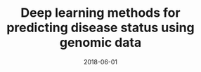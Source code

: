 ---
title: "Deep learning methods for predicting disease status using genomic data"
collection: journal
permalink: 
date: 2018-06-01
venue: 'Journal of biometrics & biostatistics'
paperurl: 'https://pmc.ncbi.nlm.nih.gov/articles/PMC6530791/'
authors: 'Qianfan Wu, Adel Boueiz, Alican Bozkurt, <b><u>Aria Masoomi</u></b>, et al'
---